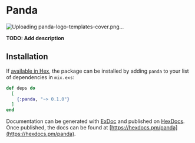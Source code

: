 # Panda

![Uploading panda-logo-templates-cover.png…]()



**TODO: Add description**

## Installation

If [available in Hex](https://hex.pm/docs/publish), the package can be installed
by adding `panda` to your list of dependencies in `mix.exs`:

```elixir
def deps do
  [
    {:panda, "~> 0.1.0"}
  ]
end
```

Documentation can be generated with [ExDoc](https://github.com/elixir-lang/ex_doc)
and published on [HexDocs](https://hexdocs.pm). Once published, the docs can
be found at [https://hexdocs.pm/panda](https://hexdocs.pm/panda).

